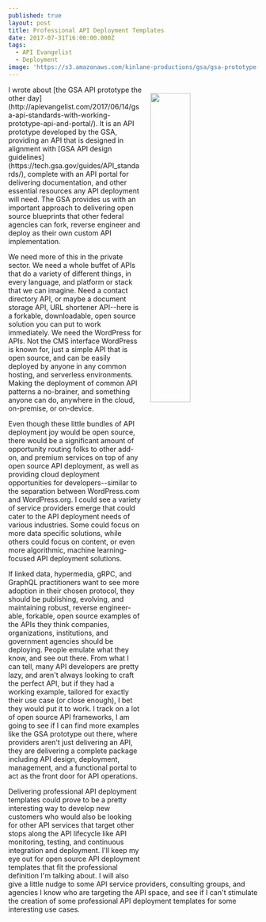 ```yaml
---
published: true
layout: post
title: Professional API Deployment Templates
date: 2017-07-31T16:00:00.000Z
tags:
  - API Evangelist
  - Deployment
image: 'https://s3.amazonaws.com/kinlane-productions/gsa/gsa-prototype-api-portal.png'
---
```

<p><a href="http://apievangelist.com/2017/06/14/gsa-api-standards-with-working-prototype-api-and-portal/"><img src="https://s3.amazonaws.com/kinlane-productions/gsa/gsa-prototype-api-portal.png" align="right" width="40%" style="padding: 15px;" /></a></p>I wrote about [the GSA API prototype the other day](http://apievangelist.com/2017/06/14/gsa-api-standards-with-working-prototype-api-and-portal/). It is an API prototype developed by the GSA, providing an API that is designed in alignment with [GSA API design guidelines](https://tech.gsa.gov/guides/API_standards/), complete with an API portal for delivering documentation, and other essential resources any API deployment will need. The GSA provides us with an important approach to delivering open source blueprints that other federal agencies can fork, reverse engineer and deploy as their own custom API implementation.

We need more of this in the private sector. We need a whole buffet of APIs that do a variety of different things, in every language, and platform or stack that we can imagine. Need a contact directory API, or maybe a document storage API, URL shortener API--here is a forkable, downloadable, open source solution you can put to work immediately. We need the WordPress for APIs. Not the CMS interface WordPress is known for, just a simple API that is open source, and can be easily deployed by anyone in any common hosting, and serverless environments. Making the deployment of common API patterns a no-brainer, and something anyone can do, anywhere in the cloud, on-premise, or on-device.

Even though these little bundles of API deployment joy would be open source, there would be a significant amount of opportunity routing folks to other add-on, and premium services on top of any open source API deployment, as well as providing cloud deployment opportunities for developers--similar to the separation between WordPress.com and WordPress.org. I could see a variety of service providers emerge that could cater to the API deployment needs of various industries. Some could focus on more data specific solutions, while others could focus on content, or even more algorithmic, machine learning-focused API deployment solutions.

If linked data, hypermedia, gRPC, and GraphQL practitioners want to see more adoption in their chosen protocol, they should be publishing, evolving, and maintaining robust, reverse engineer-able, forkable, open source examples of the APIs they think companies, organizations, institutions, and government agencies should be deploying. People emulate what they know, and see out there. From what I can tell, many API developers are pretty lazy, and aren't always looking to craft the perfect API, but if they had a working example, tailored for exactly their use case (or close enough), I bet they would put it to work. I track on a lot of open source API frameworks, I am going to see if I can find more examples like the GSA prototype out there, where providers aren't just delivering an API, they are delivering a complete package including API design, deployment, management, and a functional portal to act as the front door for API operations.

Delivering professional API deployment templates could prove to be a pretty interesting way to develop new customers who would also be looking for other API services that target other stops along the API lifecycle like API monitoring, testing, and continuous integration and deployment. I'll keep my eye out for open source API deployment templates that fit the professional definition I'm talking about. I will also give a little nudge to some API service providers, consulting groups, and agencies I know who are targeting the API space, and see if I can't stimulate the creation of some professional API deployment templates for some interesting use cases.
